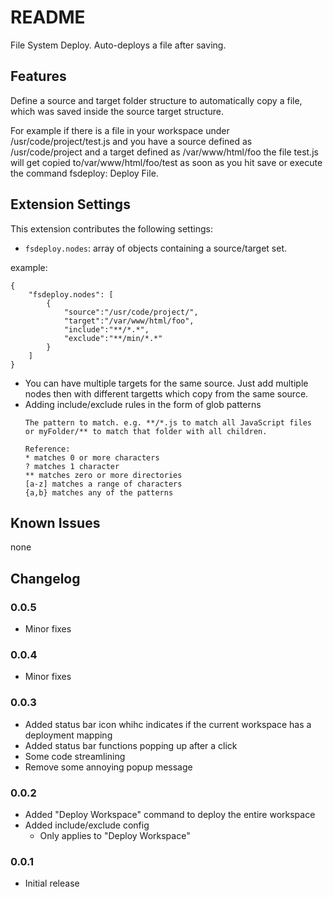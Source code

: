 # README

File System Deploy. Auto-deploys a file after saving.

## Features
Define a source and target folder structure to automatically copy a file, which was saved inside the source target structure.

For example if there is a file in your workspace under /usr/code/project/test.js and you have a source defined as /usr/code/project and a target defined as /var/www/html/foo the file test.js will get copied to/var/www/html/foo/test as soon as you hit save or execute the command fsdeploy: Deploy File. 

## Extension Settings
This extension contributes the following settings:

* `fsdeploy.nodes`: array of objects containing a source/target set.

example:
```
{
    "fsdeploy.nodes": [
        {
            "source":"/usr/code/project/",
            "target":"/var/www/html/foo",
            "include":"**/*.*",
            "exclude":"**/min/*.*"
        }
    ]
}
```
- You can have multiple targets for the same source. 
  Just add multiple nodes then with different targetts which copy from the same source.
- Adding include/exclude rules in the form of glob patterns
  ```
  The pattern to match. e.g. **/*.js to match all JavaScript files 
  or myFolder/** to match that folder with all children.
  
  Reference:
  * matches 0 or more characters
  ? matches 1 character
  ** matches zero or more directories
  [a-z] matches a range of characters
  {a,b} matches any of the patterns
  ```

## Known Issues
none

## Changelog

### 0.0.5
- Minor fixes

### 0.0.4
- Minor fixes

### 0.0.3

- Added status bar icon whihc indicates if the current workspace has a deployment mapping
- Added status bar functions popping up after a click
- Some code streamlining
- Remove some annoying popup message

### 0.0.2

- Added "Deploy Workspace" command to deploy the entire workspace
- Added include/exclude config
  - Only applies to "Deploy Workspace"

### 0.0.1

- Initial release
